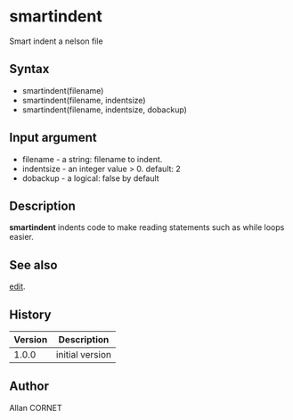 

# smartindent

Smart indent a nelson file

## Syntax

- smartindent(filename)
- smartindent(filename, indentsize)
- smartindent(filename, indentsize, dobackup)

## Input argument

 - filename - a string: filename to indent.
 - indentsize - an integer value > 0. default: 2
 - dobackup - a logical: false by default

## Description

<b>smartindent</b> indents code to make reading statements such as while loops easier.

## See also

[edit](edit.html).
## History

|Version|Description|
|------|------|
|1.0.0|initial version|


## Author

Allan CORNET



